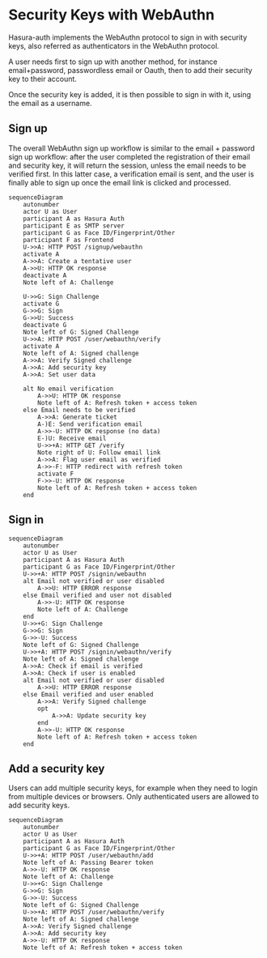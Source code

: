 # Security Keys with WebAuthn

Hasura-auth implements the WebAuthn protocol to sign in with security keys, also referred as authenticators in the WebAuthn protocol.

A user needs first to sign up with another method, for instance email+password, passwordless email or Oauth, then to add their security key to their account.

Once the security key is added, it is then possible to sign in with it, using the email as a username.

## Sign up

The overall WebAuthn sign up workflow is similar to the email + password sign up workflow: after the user completed the registration of their email and security key, it will return the session, unless the email needs to be verified first. In this latter case, a verification email is sent, and the user is finally able to sign up once the email link is clicked and processed.

```mermaid
sequenceDiagram
	autonumber
	actor U as User
	participant A as Hasura Auth
	participant E as SMTP server
	participant G as Face ID/Fingerprint/Other
	participant F as Frontend
	U->>A: HTTP POST /signup/webauthn
    activate A
	A->>A: Create a tentative user
    A->>U: HTTP OK response
    deactivate A
    Note left of A: Challenge

    U->>G: Sign Challenge
    activate G
    G->>G: Sign
    G->>U: Success
    deactivate G
    Note left of G: Signed Challenge
    U->>A: HTTP POST /user/webauthn/verify
    activate A
    Note left of A: Signed challenge
    A->>A: Verify Signed challenge
	A->>A: Add security key
	A->>A: Set user data

	alt No email verification
    	A->>U: HTTP OK response
		Note left of A: Refresh token + access token
	else Email needs to be verified
		A->>A: Generate ticket
		A-)E: Send verification email
		A->>-U: HTTP OK response (no data)
		E-)U: Receive email
		U->>+A: HTTP GET /verify
		Note right of U: Follow email link
		A->>A: Flag user email as verified
		A->>-F: HTTP redirect with refresh token
		activate F
		F->>-U: HTTP OK response
        Note left of A: Refresh token + access token
	end
```

## Sign in

```mermaid
sequenceDiagram
	autonumber
	actor U as User
	participant A as Hasura Auth
	participant G as Face ID/Fingerprint/Other
	U->>+A: HTTP POST /signin/webauthn
    alt Email not verified or user disabled
        A->>U: HTTP ERROR response
    else Email verified and user not disabled
        A->>-U: HTTP OK response
        Note left of A: Challenge
    end
    U->>+G: Sign Challenge
    G->>G: Sign
    G->>-U: Success
    Note left of G: Signed Challenge
    U->>+A: HTTP POST /signin/webauthn/verify
    Note left of A: Signed challenge
    A->>A: Check if email is verified
    A->>A: Check if user is enabled
    alt Email not verified or user disabled
        A->>U: HTTP ERROR response
    else Email verified and user enabled
        A->>A: Verify Signed challenge
        opt
            A->>A: Update security key
        end
        A->>-U: HTTP OK response
        Note left of A: Refresh token + access token
    end
```

## Add a security key

Users can add multiple security keys, for example when they need to login from multiple devices or browsers. Only authenticated users are allowed to add security keys.

```mermaid
sequenceDiagram
	autonumber
	actor U as User
	participant A as Hasura Auth
	participant G as Face ID/Fingerprint/Other
	U->>+A: HTTP POST /user/webauthn/add
    Note left of A: Passing Bearer token
    A->>-U: HTTP OK response
    Note left of A: Challenge
    U->>+G: Sign Challenge
    G->>G: Sign
    G->>-U: Success
    Note left of G: Signed Challenge
    U->>+A: HTTP POST /user/webauthn/verify
    Note left of A: Signed challenge
    A->>A: Verify Signed challenge
	A->>A: Add security key
    A->>-U: HTTP OK response
    Note left of A: Refresh token + access token
```
